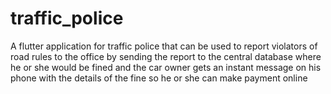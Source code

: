 # traffic_police
A flutter application for traffic police that can be used to report violators of road rules to the office by sending the report to the central database where he or she would be fined and the car owner gets an instant message on his phone with the details of the fine so he or she can make payment online
